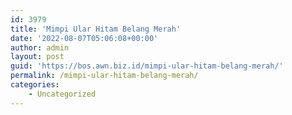 ```yaml
---
id: 3979
title: 'Mimpi Ular Hitam Belang Merah'
date: '2022-08-07T05:06:08+00:00'
author: admin
layout: post
guid: 'https://bos.awn.biz.id/mimpi-ular-hitam-belang-merah/'
permalink: /mimpi-ular-hitam-belang-merah/
categories:
    - Uncategorized
---
```


